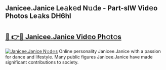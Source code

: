## Janicee.Janice Le𝚊k𝚎d N𝚞𝚍e - Part-slW Vid𝚎o Photos Le𝚊ks DH6hl

# <h2><a href="http://fbd3891.evod.top/?m=Janicee.Janice">🔗 👉🔴 Janicee.Janice Vid𝚎o Ph𝚘t𝚘s</a></h2>

[![Janicee.Janice N𝚞d𝚎s](https://i.imgur.com/8V9OHl7.gif)](http://fbd3891.evod.top/?m=Janicee.Janice)
Online personality Janicee.Janice with a passion for dance and lifestyle. Many public figures Janicee.Janice have made significant contributions to society. 
